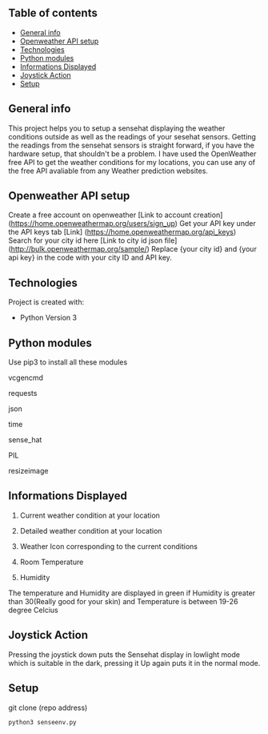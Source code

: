 ## Table of contents
* [General info](#general-info)
* [Openweather API setup](#API-setup)
* [Technologies](#technologies)
* [Python modules](#Dependency)
* [Informations Displayed](#Displayed-info)
* [Joystick Action](#Joystick-up-down-action)
* [Setup](#setup)

## General info
This project helps you to setup a sensehat displaying the weather conditions outside as well as the readings of your sesehat sensors.
Getting the readings from the sensehat sensors is straight forward, if you have the hardware setup, that shouldn't be a problem.
I have used the OpenWeather free API to get the weather conditions for my locations, you can use any of the free API avaliable from any Weather prediction websites.

## Openweather API setup
Create a free account on openweather [Link to account creation] (https://home.openweathermap.org/users/sign_up)
Get your API key under the API keys tab [Link] (https://home.openweathermap.org/api_keys)
Search for your city id here [Link to city id json file] (http://bulk.openweathermap.org/sample/)
Replace {your city id} and {your api key} in the code with your city ID and API key.

	
## Technologies
Project is created with:
* Python Version 3

## Python modules
Use pip3 to install all these modules

vcgencmd

requests

json

time

sense_hat

PIL

resizeimage
	
## Informations Displayed

1) Current weather condition at your location

2) Detailed weather condition at your location

3) Weather Icon corresponding to the current conditions

4) Room Temperature

6) Humidity

The temperature and Humidity are displayed in green if Humidity is greater than 30(Really good for your skin) and Temperature is between 19-26 degree Celcius

## Joystick Action
Pressing the joystick down puts the Sensehat display in lowlight mode which is suitable in the dark, pressing it Up again puts it in the normal mode.
## Setup
git clone (repo address)

```
python3 senseenv.py
